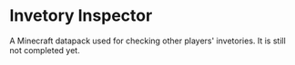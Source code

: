# Invetory Inspector
A Minecraft datapack used for checking other players' invetories.
It is still not completed yet.

